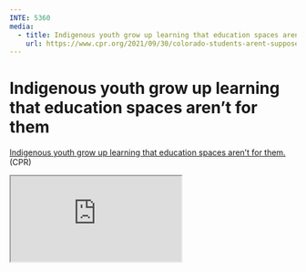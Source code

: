 ```yaml
---
INTE: 5360
media:
  - title: Indigenous youth grow up learning that education spaces aren’t for them
    url: https://www.cpr.org/2021/09/30/colorado-students-arent-supposed-to-graduate-without-learning-about-indigenous-history-and-culture-are-they/
---
```


# Indigenous youth grow up learning that education spaces aren’t for them

[Indigenous youth grow up learning that education spaces aren’t for them.](https://www.cpr.org/2021/09/30/colorado-students-arent-supposed-to-graduate-without-learning-about-indigenous-history-and-culture-are-they/) (CPR)

<div class="aspect-ratio aspect-ratio--16-9">
  <iframe class="aspect-ratio--content" src="https://www.cpr.org/2021/09/30/colorado-students-arent-supposed-to-graduate-without-learning-about-indigenous-history-and-culture-are-they/"></iframe>
</div>
